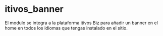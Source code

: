 # itivos_banner
El modulo se integra a la plataforma itivos Biz para añadir un banner en el home en todos los idiomas que tengas instalado en el sitio.
